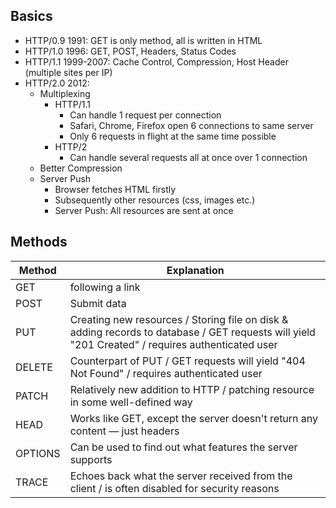 ## Basics
- HTTP/0.9 1991: GET is only method, all is written in HTML
- HTTP/1.0 1996: GET, POST, Headers, Status Codes
- HTTP/1.1 1999-2007: Cache Control, Compression, Host Header (multiple sites per IP)
- HTTP/2.0 2012: 
   - Multiplexing
     - HTTP/1.1
        - Can handle 1 request per connection
        - Safari, Chrome, Firefox open 6 connections to same server
        - Only 6 requests in flight at the same time possible
     - HTTP/2
        - Can handle several requests all at once over 1 connection 
   - Better Compression
   - Server Push
     -  Browser fetches HTML firstly
     -  Subsequently other resources (css, images etc.)
     -  Server Push: All resources are sent at once

## Methods

Method | Explanation
------ | -----------
GET | following a link
POST | Submit data
PUT | Creating new resources / Storing file on disk & adding records to database / GET requests will yield "201 Created" / requires authenticated user
DELETE | Counterpart of PUT / GET requests will yield "404 Not Found" / requires authenticated user
PATCH | Relatively new addition to HTTP / patching resource in some well-defined way
HEAD | Works like GET, except the server doesn't return any content — just headers
OPTIONS | Can be used to find out what features the server supports
TRACE | Echoes back what the server received from the client / is often disabled for security reasons

